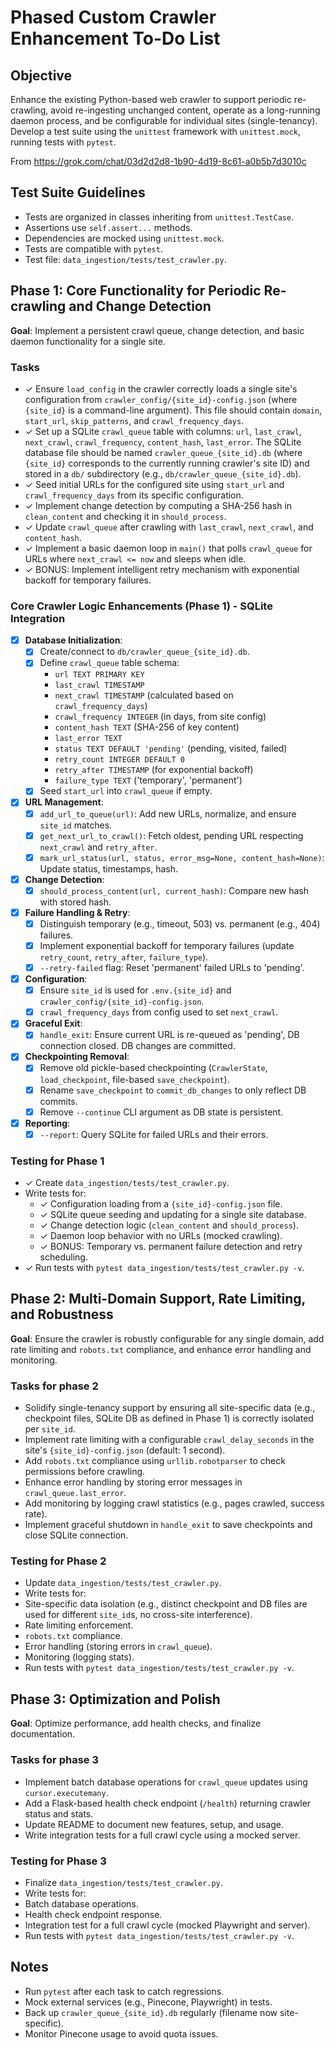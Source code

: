# Phased Custom Crawler Enhancement To-Do List

## Objective

Enhance the existing Python-based web crawler to support periodic re-crawling, avoid re-ingesting unchanged content,
operate as a long-running daemon process, and be configurable for individual sites (single-tenancy). Develop a test
suite using the `unittest` framework with `unittest.mock`, running tests with `pytest`.

From <https://grok.com/chat/03d2d2d8-1b90-4d19-8c61-a0b5b7d3010c>

## Test Suite Guidelines

- Tests are organized in classes inheriting from `unittest.TestCase`.
- Assertions use `self.assert...` methods.
- Dependencies are mocked using `unittest.mock`.
- Tests are compatible with `pytest`.
- Test file: `data_ingestion/tests/test_crawler.py`.

## Phase 1: Core Functionality for Periodic Re-crawling and Change Detection

**Goal**: Implement a persistent crawl queue, change detection, and basic daemon functionality for a single site.

### Tasks

- ✓ Ensure `load_config` in the crawler correctly loads a single site's configuration from
  `crawler_config/{site_id}-config.json` (where `{site_id}` is a command-line argument). This file should contain
  `domain`, `start_url`, `skip_patterns`, and `crawl_frequency_days`.
- ✓ Set up a SQLite `crawl_queue` table with columns: `url`, `last_crawl`, `next_crawl`, `crawl_frequency`,
  `content_hash`, `last_error`. The SQLite database file should be named `crawler_queue_{site_id}.db` (where `{site_id}`
  corresponds to the currently running crawler's site ID) and stored in a `db/` subdirectory (e.g.,
  `db/crawler_queue_{site_id}.db`).
- ✓ Seed initial URLs for the configured site using `start_url` and `crawl_frequency_days` from its specific
  configuration.
- ✓ Implement change detection by computing a SHA-256 hash in `clean_content` and checking it in `should_process`.
- ✓ Update `crawl_queue` after crawling with `last_crawl`, `next_crawl`, and `content_hash`.
- ✓ Implement a basic daemon loop in `main()` that polls `crawl_queue` for URLs where `next_crawl <= now` and sleeps
  when idle.
- ✓ BONUS: Implement intelligent retry mechanism with exponential backoff for temporary failures.

### Core Crawler Logic Enhancements (Phase 1) - SQLite Integration

- [x] **Database Initialization**:
  - [x] Create/connect to `db/crawler_queue_{site_id}.db`.
  - [x] Define `crawl_queue` table schema:
    - `url TEXT PRIMARY KEY`
    - `last_crawl TIMESTAMP`
    - `next_crawl TIMESTAMP` (calculated based on `crawl_frequency_days`)
    - `crawl_frequency INTEGER` (in days, from site config)
    - `content_hash TEXT` (SHA-256 of key content)
    - `last_error TEXT`
    - `status TEXT DEFAULT 'pending'` (pending, visited, failed)
    - `retry_count INTEGER DEFAULT 0`
    - `retry_after TIMESTAMP` (for exponential backoff)
    - `failure_type TEXT` ('temporary', 'permanent')
  - [x] Seed `start_url` into `crawl_queue` if empty.
- [x] **URL Management**:
  - [x] `add_url_to_queue(url)`: Add new URLs, normalize, and ensure `site_id` matches.
  - [x] `get_next_url_to_crawl()`: Fetch oldest, pending URL respecting `next_crawl` and `retry_after`.
  - [x] `mark_url_status(url, status, error_msg=None, content_hash=None)`: Update status, timestamps, hash.
- [x] **Change Detection**:
  - [x] `should_process_content(url, current_hash)`: Compare new hash with stored hash.
- [x] **Failure Handling & Retry**:
  - [x] Distinguish temporary (e.g., timeout, 503) vs. permanent (e.g., 404) failures.
  - [x] Implement exponential backoff for temporary failures (update `retry_count`, `retry_after`, `failure_type`).
  - [x] `--retry-failed` flag: Reset 'permanent' failed URLs to 'pending'.
- [x] **Configuration**:
  - [x] Ensure `site_id` is used for `.env.{site_id}` and `crawler_config/{site_id}-config.json`.
  - [x] `crawl_frequency_days` from config used to set `next_crawl`.
- [x] **Graceful Exit**:
  - [x] `handle_exit`: Ensure current URL is re-queued as 'pending', DB connection closed. DB changes are committed.
- [x] **Checkpointing Removal**:
  - [x] Remove old pickle-based checkpointing (`CrawlerState`, `load_checkpoint`, file-based `save_checkpoint`).
  - [x] Rename `save_checkpoint` to `commit_db_changes` to only reflect DB commits.
  - [x] Remove `--continue` CLI argument as DB state is persistent.
- [x] **Reporting**:
  - [x] `--report`: Query SQLite for failed URLs and their errors.

### Testing for Phase 1

- ✓ Create `data_ingestion/tests/test_crawler.py`.
- Write tests for:
  - ✓ Configuration loading from a `{site_id}-config.json` file.
  - ✓ SQLite queue seeding and updating for a single site database.
  - ✓ Change detection logic (`clean_content` and `should_process`).
  - ✓ Daemon loop behavior with no URLs (mocked crawling).
  - ✓ BONUS: Temporary vs. permanent failure detection and retry scheduling.
- ✓ Run tests with `pytest data_ingestion/tests/test_crawler.py -v`.

## Phase 2: Multi-Domain Support, Rate Limiting, and Robustness

**Goal**: Ensure the crawler is robustly configurable for any single domain, add rate limiting and `robots.txt`
compliance, and enhance error handling and monitoring.

### Tasks for phase 2

- Solidify single-tenancy support by ensuring all site-specific data (e.g., checkpoint files, SQLite DB as defined in
  Phase 1) is correctly isolated per `site_id`.
- Implement rate limiting with a configurable `crawl_delay_seconds` in the site's `{site_id}-config.json` (default: 1
  second).
- Add `robots.txt` compliance using `urllib.robotparser` to check permissions before crawling.
- Enhance error handling by storing error messages in `crawl_queue.last_error`.
- Add monitoring by logging crawl statistics (e.g., pages crawled, success rate).
- Implement graceful shutdown in `handle_exit` to save checkpoints and close SQLite connection.

### Testing for Phase 2

- Update `data_ingestion/tests/test_crawler.py`.
- Write tests for:
- Site-specific data isolation (e.g., distinct checkpoint and DB files are used for different `site_id`s, no cross-site
  interference).
- Rate limiting enforcement.
- `robots.txt` compliance.
- Error handling (storing errors in `crawl_queue`).
- Monitoring (logging stats).
- Run tests with `pytest data_ingestion/tests/test_crawler.py -v`.

## Phase 3: Optimization and Polish

**Goal**: Optimize performance, add health checks, and finalize documentation.

### Tasks for phase 3

- Implement batch database operations for `crawl_queue` updates using `cursor.executemany`.
- Add a Flask-based health check endpoint (`/health`) returning crawler status and stats.
- Update README to document new features, setup, and usage.
- Write integration tests for a full crawl cycle using a mocked server.

### Testing for Phase 3

- Finalize `data_ingestion/tests/test_crawler.py`.
- Write tests for:
- Batch database operations.
- Health check endpoint response.
- Integration test for a full crawl cycle (mocked Playwright and server).
- Run tests with `pytest data_ingestion/tests/test_crawler.py -v`.

## Notes

- Run `pytest` after each task to catch regressions.
- Mock external services (e.g., Pinecone, Playwright) in tests.
- Back up `crawler_queue_{site_id}.db` regularly (filename now site-specific).
- Monitor Pinecone usage to avoid quota issues.
